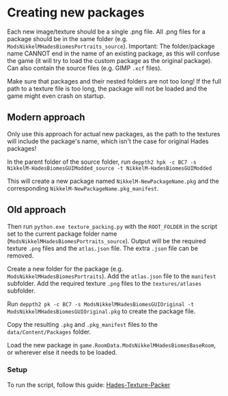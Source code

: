 # Creating new packages

Each new image/texture should be a single .png file.
All .png files for a package should be in the same folder (e.g. `ModsNikkelMHadesBiomesPortraits_source`).
Important: The folder/package name CANNOT end in the name of an existing package, as this will confuse the game (it will try to load the custom package as the original package).
Can also contain the source files (e.g. GIMP `.xcf` files).

Make sure that packages and their nested folders are not too long!
If the full path to a texture file is too long, the package will not be loaded and the game might even crash on startup.

## Modern approach

Only use this approach for actual new packages, as the path to the textures will include the package's name, which isn't the case for original Hades packages!

In the parent folder of the source folder, run `deppth2 hpk -c BC7 -s NikkelM-HadesBiomesGUIModded_source -t NikkelM-HadesBiomesGUIModded`

This will create a new package named `NikkelM-NewPackageName.pkg` and the corresponding `NikkelM-NewPackageName.pkg_manifest`.

## Old approach

Then run `python.exe texture_packing.py` with the `ROOT_FOLDER` in the script set to the current package folder name (`ModsNikkelMHadesBiomesPortraits_source`).
Output will be the required texture `.png` files and the `atlas.json` file.
The extra `.json` file can be removed.

Create a new folder for the package (e.g. `ModsNikkelMHadesBiomesPortraits`).
Add the `atlas.json` file to the `manifest` subfolder.
Add the required texture `.png` files to the `textures/atlases` subfolder.

Run `deppth2 pk -c BC7 -s ModsNikkelMHadesBiomesGUIOriginal -t ModsNikkelMHadesBiomesGUIOriginal.pkg` to create the package file.

Copy the resulting `.pkg` and `.pkg_manifest` files to the `data/Content/Packages` folder.

Load the new package in `game.RoomData.ModsNikkelMHadesBiomesBaseRoom`, or wherever else it needs to be loaded.

### Setup

To run the script, follow this guide: [Hades-Texture-Packer](https://github.com/excellent-ae/Hades-Texture-Packer/tree/main)
